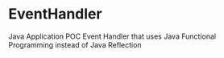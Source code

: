 # EventHandler
Java Application POC Event Handler that uses Java Functional Programming instead of Java Reflection
